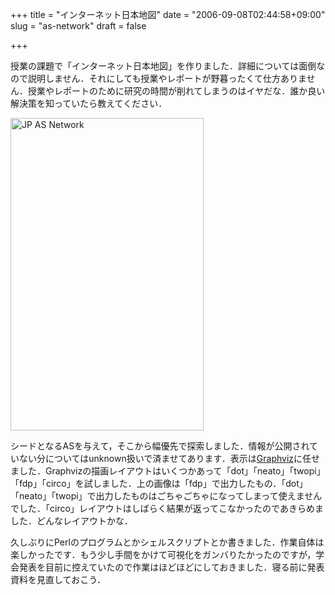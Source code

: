 +++
title = "インターネット日本地図"
date = "2006-09-08T02:44:58+09:00"
slug = "as-network"
draft = false

+++

<p>授業の課題で「インターネット日本地図」を作りました．詳細については面倒なので説明しません．それにしても授業やレポートが野暮ったくて仕方ありません．授業やレポートのために研究の時間が削れてしまうのはイヤだな．誰か良い解決策を知っていたら教えてください．</p>
<p><a href="http://www.flickr.com/photos/june29/236964361/" title="Photo Sharing"><img src="http://static.flickr.com/84/236964361_9f3b396826.jpg" width="309" height="500" alt="JP AS Network" /></a></p>
<p>シードとなるASを与えて，そこから幅優先で探索しました．情報が公開されていない分についてはunknown扱いで済ませてあります．表示は<a href="http://www.graphviz.org/">Graphviz</a>に任せました．Graphvizの描画レイアウトはいくつかあって「dot」「neato」「twopi」「fdp」「circo」を試しました．上の画像は「fdp」で出力したもの．「dot」「neato」「twopi」で出力したものはごちゃごちゃになってしまって使えませんでした．「circo」レイアウトはしばらく結果が返ってこなかったのであきらめました．どんなレイアウトかな．</p>
<p>久しぶりにPerlのプログラムとかシェルスクリプトとか書きました．作業自体は楽しかったです．もう少し手間をかけて可視化をガンバりたかったのですが，学会発表を目前に控えていたので作業はほどほどにしておきました．寝る前に発表資料を見直しておこう．</p>
